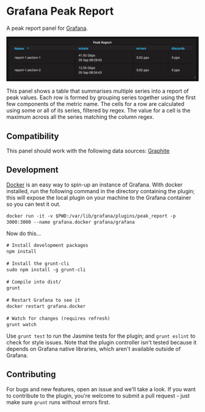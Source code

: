 # Grafana Peak Report

A peak report panel for [Grafana](http://grafana.org/).

![Peak Report Panel](https://raw.githubusercontent.com/BT-OpenSource/bt-grafana-peak-report/master/src/img/peak_report.png)

This panel shows a table that summarises multiple series into a report of peak values. Each row is formed by grouping series together using the first few components of the metric name. The cells for a row are calculated using some or all of its series, filtered by regex. The value for a cell is the maximum across all the series matching the column regex.

## Compatibility

This panel should work with the following data sources: [Graphite](https://grafana.net/plugins/graphite)

## Development

[Docker](https://www.docker.com/) is an easy way to spin-up an instance of Grafana. With docker installed, run the following command in the directory containing the plugin; this will expose the local plugin on your machine to the Grafana container so you can test it out.

    docker run -it -v $PWD:/var/lib/grafana/plugins/peak_report -p 3000:3000 --name grafana.docker grafana/grafana

Now do this...

    # Install development packages
    npm install

    # Install the grunt-cli
    sudo npm install -g grunt-cli

    # Compile into dist/
    grunt

    # Restart Grafana to see it
    docker restart grafana.docker

    # Watch for changes (requires refresh)
    grunt watch

Use `grunt test` to run the Jasmine tests for the plugin; and `grunt eslint` to check for style issues. Note that the plugin controller isn't tested because it depends on Grafana native libraries, which aren't available outside of Grafana.

## Contributing

For bugs and new features, open an issue and we'll take a look. If you want to contribute to the plugin, you're welcome to submit a pull request - just make sure `grunt` runs without errors first.

